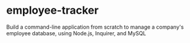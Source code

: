 # employee-tracker
Build a command-line application from scratch to manage a company's employee database, using Node.js, Inquirer, and MySQL

